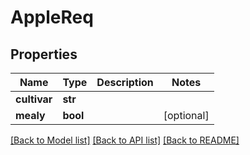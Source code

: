 # AppleReq


## Properties
Name | Type | Description | Notes
------------ | ------------- | ------------- | -------------
**cultivar** | **str** |  | 
**mealy** | **bool** |  | [optional] 

[[Back to Model list]](../README.md#documentation-for-models) [[Back to API list]](../README.md#documentation-for-api-endpoints) [[Back to README]](../README.md)


